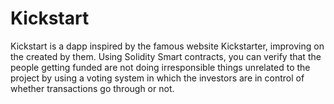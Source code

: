 # Kickstart

Kickstart is a dapp inspired by the famous website Kickstarter, improving on the created by them.
Using Solidity Smart contracts, you can verify that the people getting funded are not doing irresponsible things unrelated to the project
by using a voting system in which the investors are in control of whether transactions go through or not.
